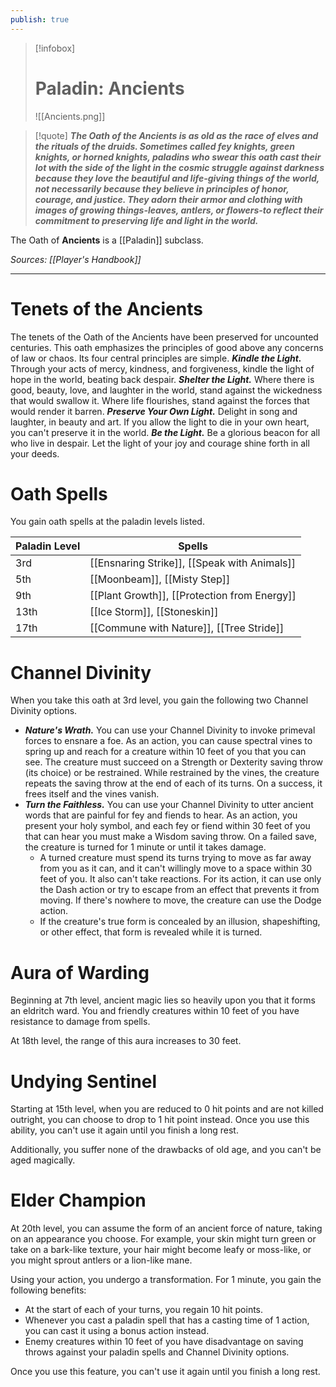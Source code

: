 ```yaml
---
publish: true
---
```

> [!infobox]
> # Paladin: Ancients
> ![[Ancients.png]]

> [!quote]
> **_The Oath of the Ancients is as old as the race of elves and the rituals of the druids. Sometimes called fey knights, green knights, or horned knights, paladins who swear this oath cast their lot with the side of the light in the cosmic struggle against darkness because they love the beautiful and life-giving things of the world, not necessarily because they believe in principles of honor, courage, and justice. They adorn their armor and clothing with images of growing things-leaves, antlers, or flowers-to reflect their commitment to preserving life and light in the world._**

The Oath of **Ancients** is a [[Paladin]] subclass.

*Sources: [[Player's Handbook]]*
***
# Tenets of the Ancients
The tenets of the Oath of the Ancients have been preserved for uncounted centuries. This oath emphasizes the principles of good above any concerns of law or chaos. Its four central principles are simple.
**_Kindle the Light._** Through your acts of mercy, kindness, and forgiveness, kindle the light of hope in the world, beating back despair.
**_Shelter the Light._** Where there is good, beauty, love, and laughter in the world, stand against the wickedness that would swallow it. Where life flourishes, stand against the forces that would render it barren.
**_Preserve Your Own Light._** Delight in song and laughter, in beauty and art. If you allow the light to die in your own heart, you can't preserve it in the world.
**_Be the Light._** Be a glorious beacon for all who live in despair. Let the light of your joy and courage shine forth in all your deeds.
# Oath Spells
You gain oath spells at the paladin levels listed.

| Paladin Level | Spells |
| ---- | ---- |
| 3rd | [[Ensnaring Strike]], [[Speak with Animals]] |
| 5th | [[Moonbeam]], [[Misty Step]] |
| 9th | [[Plant Growth]], [[Protection from Energy]] |
| 13th | [[Ice Storm]], [[Stoneskin]] |
| 17th | [[Commune with Nature]], [[Tree Stride]] |
# Channel Divinity
When you take this oath at 3rd level, you gain the following two Channel Divinity options.
- **_Nature's Wrath._** You can use your Channel Divinity to invoke primeval forces to ensnare a foe. As an action, you can cause spectral vines to spring up and reach for a creature within 10 feet of you that you can see. The creature must succeed on a Strength or Dexterity saving throw (its choice) or be restrained. While restrained by the vines, the creature repeats the saving throw at the end of each of its turns. On a success, it frees itself and the vines vanish.
- **_Turn the Faithless._** You can use your Channel Divinity to utter ancient words that are painful for fey and fiends to hear. As an action, you present your holy symbol, and each fey or fiend within 30 feet of you that can hear you must make a Wisdom saving throw. On a failed save, the creature is turned for 1 minute or until it takes damage.
	- A turned creature must spend its turns trying to move as far away from you as it can, and it can't willingly move to a space within 30 feet of you. It also can't take reactions. For its action, it can use only the Dash action or try to escape from an effect that prevents it from moving. If there's nowhere to move, the creature can use the Dodge action.
	- If the creature's true form is concealed by an illusion, shapeshifting, or other effect, that form is revealed while it is turned.
# Aura of Warding
Beginning at 7th level, ancient magic lies so heavily upon you that it forms an eldritch ward. You and friendly creatures within 10 feet of you have resistance to damage from spells.

At 18th level, the range of this aura increases to 30 feet.
# Undying Sentinel
Starting at 15th level, when you are reduced to 0 hit points and are not killed outright, you can choose to drop to 1 hit point instead. Once you use this ability, you can't use it again until you finish a long rest.

Additionally, you suffer none of the drawbacks of old age, and you can't be aged magically.
# Elder Champion
At 20th level, you can assume the form of an ancient force of nature, taking on an appearance you choose. For example, your skin might turn green or take on a bark-like texture, your hair might become leafy or moss-like, or you might sprout antlers or a lion-like mane.

Using your action, you undergo a transformation. For 1 minute, you gain the following benefits:
- At the start of each of your turns, you regain 10 hit points.
- Whenever you cast a paladin spell that has a casting time of 1 action, you can cast it using a bonus action instead.
- Enemy creatures within 10 feet of you have disadvantage on saving throws against your paladin spells and Channel Divinity options.

Once you use this feature, you can't use it again until you finish a long rest.
